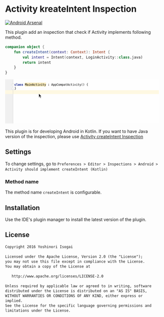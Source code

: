 # Activity kreateIntent Inspection

[![Android Arsenal](https://img.shields.io/badge/Android%20Arsenal-Activity%20kreateIntent%20Inspection-brightgreen.svg?style=flat)](http://android-arsenal.com/details/1/3791)

This plugin add an inspection that check if Activity implements following method.

```MainActivity.kt
companion object {
    fun createIntent(context: Context): Intent {
        val intent = Intent(context, LoginActivity::class.java)
        return intent
    }
}
```

![screenshot](website/images/kreate.gif)

This plugin is for developing Android in Kotlin. If you want to have Java version of the inspection, please use [Activity createIntent Inspection](https://plugins.jetbrains.com/plugin/7915)

## Settings

To change settings, go to `Preferences > Editor > Inspections > Android > Activity should implement createIntent (Kotlin)`

### Method name

The method name `createIntent` is configurable.

## Installation

Use the IDE's plugin manager to install the latest version of the plugin.

## License

```
Copyright 2016 Yoshinori Isogai

Licensed under the Apache License, Version 2.0 (the "License");
you may not use this file except in compliance with the License.
You may obtain a copy of the License at

   http://www.apache.org/licenses/LICENSE-2.0

Unless required by applicable law or agreed to in writing, software
distributed under the License is distributed on an "AS IS" BASIS,
WITHOUT WARRANTIES OR CONDITIONS OF ANY KIND, either express or implied.
See the License for the specific language governing permissions and
limitations under the License.
```
